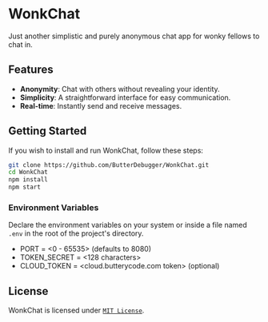 # WonkChat

Just another simplistic and purely anonymous chat app for wonky fellows to chat in.

## Features

- **Anonymity**: Chat with others without revealing your identity.
- **Simplicity**: A straightforward interface for easy communication.
- **Real-time**: Instantly send and receive messages.

## Getting Started

If you wish to install and run WonkChat, follow these steps:
```sh
git clone https://github.com/ButterDebugger/WonkChat.git
cd WonkChat
npm install
npm start
```

### Environment Variables
Declare the environment variables on your system or inside a file named `.env` in the root of the project's directory.
- PORT = <0 - 65535> (defaults to 8080)
- TOKEN_SECRET = <128 characters>
- CLOUD_TOKEN = <cloud.butterycode.com token> (optional)

## License

WonkChat is licensed under [``MIT License``](LICENSE).
